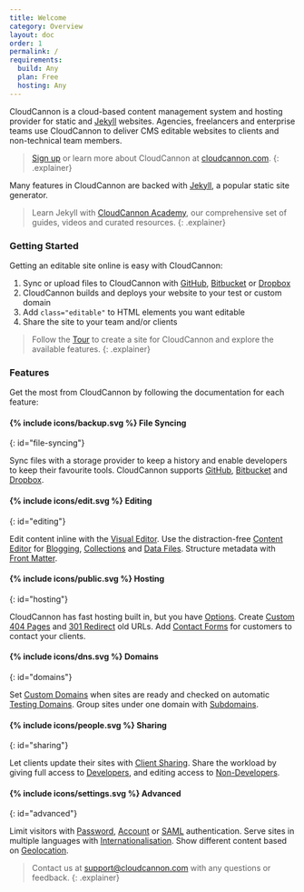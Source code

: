 ```yaml
---
title: Welcome
category: Overview
layout: doc
order: 1
permalink: /
requirements:
  build: Any
  plan: Free
  hosting: Any
---
```


CloudCannon is a cloud-based content management system and hosting provider for static and [Jekyll](https://jekyllrb.com/) websites.
Agencies, freelancers and enterprise teams use CloudCannon to deliver CMS editable websites to clients and non-technical team members.

> [Sign up](https://app.cloudcannon.com/) or learn more about CloudCannon at [cloudcannon.com](https://cloudcannon.com/).
{: .explainer}

Many features in CloudCannon are backed with [Jekyll](https://jekyllrb.com/), a popular static site generator.

> Learn Jekyll with [CloudCannon Academy](https://learn.cloudcannon.com/), our comprehensive set of guides, videos and curated resources.
{: .explainer}

### Getting Started

Getting an editable site online is easy with CloudCannon:

1. Sync or upload files to CloudCannon with [GitHub](/syncing/github/), [Bitbucket](/syncing/bitbucket/) or [Dropbox](/syncing/dropbox/)
2. CloudCannon builds and deploys your website to your test or custom domain
3. Add `class="editable"` to HTML elements you want editable
4. Share the site to your team and/or clients

> Follow the [Tour](/overview/tour/) to create a site for CloudCannon and explore the available features.
{: .explainer}

### Features

Get the most from CloudCannon by following the documentation for each feature:

#### {% include icons/backup.svg %} File Syncing
{: id="file-syncing"}

Sync files with a storage provider to keep a history and enable developers to keep their favourite tools.
CloudCannon supports [GitHub](/syncing/github/), [Bitbucket](/syncing/bitbucket/) and [Dropbox](/syncing/dropbox/).

#### {% include icons/edit.svg %} Editing
{: id="editing"}

Edit content inline with the [Visual Editor](/editing/visual-editor/).
Use the distraction-free [Content Editor](/editing/content-editor/) for [Blogging](/editing/blogging/), [Collections](/editing/collections/) and [Data Files](/editing/data-files/).
Structure metadata with [Front Matter](/editing/front-matter/).

#### {% include icons/public.svg %} Hosting
{: id="hosting"}

CloudCannon has fast hosting built in, but you have [Options](/hosting/options/).
Create [Custom 404 Pages](/hosting/custom-404-page/) and [301 Redirect](/hosting/301-redirects/) old URLs.
Add [Contact Forms](/hosting/contact-forms/) for customers to contact your clients.

#### {% include icons/dns.svg %} Domains
{: id="domains"}

Set [Custom Domains](/domains/custom-domains/) when sites are ready and checked on automatic [Testing Domains](/domains/custom-domains/).
Group sites under one domain with [Subdomains](/domains/subdomains/).

#### {% include icons/people.svg %} Sharing
{: id="sharing"}

Let clients update their sites with [Client Sharing](/sharing/client-sharing/).
Share the workload by giving full access to [Developers](/sharing/developers/), and editing access to [Non-Developers](/sharing/non-developers/).

#### {% include icons/settings.svg %} Advanced
{: id="advanced"}

Limit visitors with [Password](/authentication/password/), [Account](/authentication/user-accounts/) or [SAML](/authentication/saml/) authentication.
Serve sites in multiple languages with [Internationalisation](/i18n/internationalisation/). Show different content based on [Geolocation](/i18n/geolocation/).

> Contact us at [support@cloudcannon.com](mailto:support@cloudcannon.com) with any questions or feedback.
{: .explainer}
